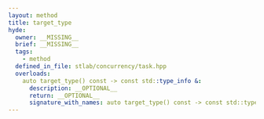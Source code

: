 ```yaml
---
layout: method
title: target_type
hyde:
  owner: __MISSING__
  brief: __MISSING__
  tags:
    - method
  defined_in_file: stlab/concurrency/task.hpp
  overloads:
    auto target_type() const -> const std::type_info &:
      description: __OPTIONAL__
      return: __OPTIONAL__
      signature_with_names: auto target_type() const -> const std::type_info &
---
```

